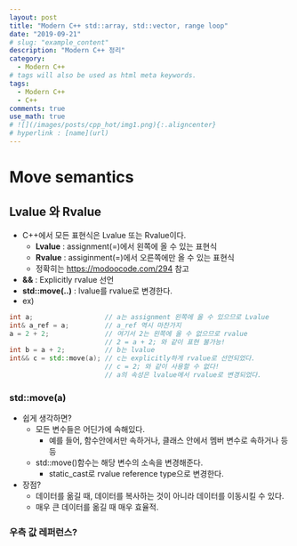 ```yaml
---
layout: post
title: "Modern C++ std::array, std::vector, range loop"
date: "2019-09-21"
# slug: "example_content"
description: "Modern C++ 정리"
category: 
  - Modern C++
# tags will also be used as html meta keywords.
tags:
  - Modern C++
  - C++
comments: true
use_math: true
# ![](/images/posts/cpp_hot/img1.png){:.aligncenter}
# hyperlink : [name](url)
---
```

# Move semantics

## Lvalue 와 Rvalue

- C++에서 모든 표현식은 Lvalue 또는 Rvalue이다.
  - __Lvalue__ : assignment(=)에서 왼쪽에 올 수 있는 표현식
  - __Rvalue__ : assiginment(=)에서 오른쪽에만 올 수 있는 표현식
  - 정확히는  https://modoocode.com/294 참고
- __&&__ : Explicitly rvalue 선언
- __std::move(..)__ : lvalue를 rvalue로 변경한다.
- ex)

```c++
int a;					// a는 assignment 왼쪽에 올 수 있으므로 Lvalue
int& a_ref = a;			// a_ref 역시 마찬가지
a = 2 + 2;				// 여기서 2는 왼쪽에 올 수 없으므로 rvalue
						// 2 = a + 2; 와 같이 표현 불가능!
int b = a + 2;			// b는 lvalue
int&& c = std::move(a); // c는 explicitly하게 rvalue로 선언되었다.
						// c = 2; 와 같이 사용할 수 없다!
						// a의 속성은 lvalue에서 rvalue로 변경되었다.
```

### std::move(a)

- 쉽게 생각하면?
  - 모든 변수들은 어딘가에 속해있다.
    - 예를 들어, 함수안에서만 속하거나, 클래스 안에서 멤버 변수로 속하거나 등등
  - std::move()함수는 해당 변수의 소속을 변경해준다.
    - static_cast로 rvalue reference type으로 변경한다.
- 장점?
  - 데이터를 옮길 때, 데이터를 복사하는 것이 아니라 데이터를 이동시킬 수 있다.
  - 매우 큰 데이터를 옮길 때 매우 효율적.

### 우측 값 레퍼런스?

​	